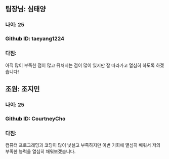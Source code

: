 ## 팀장님: 심태양
### 나이: 25
### Github ID: taeyang1224
### 다짐:
아직 많이 부족한 점이 많고 뒤처지는 점이 많이 있지만 잘 따라가고 열심히 하도록 하겠습니다!

## 조원: 조지민
### 나이: 25
### Github ID: CourtneyCho
### 다짐:
컴퓨터 프로그래밍과 코딩이 많이 낯설고 부족하지만 이번 기회에 열심히 배워서 저의 부족한 능력을 열심히 채워보겠습니다.

